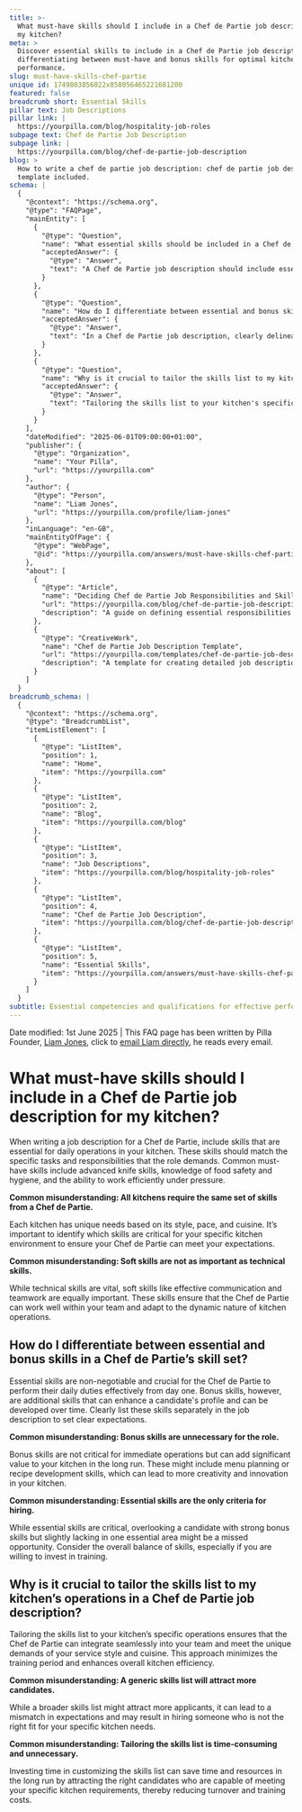 ```yaml
---
title: >-
  What must-have skills should I include in a Chef de Partie job description for
  my kitchen?
meta: >
  Discover essential skills to include in a Chef de Partie job description,
  differentiating between must-have and bonus skills for optimal kitchen
  performance.
slug: must-have-skills-chef-partie
unique id: 1749803856022x858056465221681200
featured: false
breadcrumb short: Essential Skills
pillar text: Job Descriptions
pillar link: |
  https://yourpilla.com/blog/hospitality-job-roles
subpage text: Chef de Partie Job Description
subpage link: |
  https://yourpilla.com/blog/chef-de-partie-job-description
blog: >
  How to write a chef de partie job description: chef de partie job description
  template included.
schema: |
  {
    "@context": "https://schema.org",
    "@type": "FAQPage",
    "mainEntity": [
      {
        "@type": "Question",
        "name": "What essential skills should be included in a Chef de Partie job description?",
        "acceptedAnswer": {
          "@type": "Answer",
          "text": "A Chef de Partie job description should include essential skills necessary for daily operations in the kitchen. These include advanced knife skills, detailed knowledge of food safety and hygiene practices, and the ability to work efficiently under pressure. Also, soft skills such as effective communication and teamwork are crucial. Each kitchen may have unique skill requirements depending on its style, pace, and cuisine."
        }
      },
      {
        "@type": "Question",
        "name": "How do I differentiate between essential and bonus skills in a Chef de Partie's skill set?",
        "acceptedAnswer": {
          "@type": "Answer",
          "text": "In a Chef de Partie job description, clearly delineate essential and bonus skills. Essential skills are non-negotiable and crucial from day one, while bonus skills, such as menu planning or recipe development, enhance a candidate's value and can be developed over time. It's beneficial to list these skills separately to set clear expectations."
        }
      },
      {
        "@type": "Question",
        "name": "Why is it crucial to tailor the skills list to my kitchen's operations in a Chef de Partie job description?",
        "acceptedAnswer": {
          "@type": "Answer",
          "text": "Tailoring the skills list to your kitchen's specific operations ensures that a Chef de Partie can integrate seamlessly and effectively meet the demands of your service style and cuisine. It minimizes the training period, maximizes efficiency, and attracts the right candidates, thereby reducing turnover and training costs."
        }
      }
    ],
    "dateModified": "2025-06-01T09:00:00+01:00",
    "publisher": {
      "@type": "Organization",
      "name": "Your Pilla",
      "url": "https://yourpilla.com"
    },
    "author": {
      "@type": "Person",
      "name": "Liam Jones",
      "url": "https://yourpilla.com/profile/liam-jones"
    },
    "inLanguage": "en-GB",
    "mainEntityOfPage": {
      "@type": "WebPage",
      "@id": "https://yourpilla.com/answers/must-have-skills-chef-partie"
    },
    "about": [
      {
        "@type": "Article",
        "name": "Deciding Chef de Partie Job Responsibilities and Skills",
        "url": "https://yourpilla.com/blog/chef-de-partie-job-description",
        "description": "A guide on defining essential responsibilities and skills for a Chef de Partie to ensure they meet the specific needs of your kitchen."
      },
      {
        "@type": "CreativeWork",
        "name": "Chef de Partie Job Description Template",
        "url": "https://yourpilla.com/templates/chef-de-partie-job-description",
        "description": "A template for creating detailed job descriptions for the role of Chef de Partie, tailored to your kitchen's specific requirements."
      }
    ]
  }
breadcrumb_schema: |
  {
    "@context": "https://schema.org",
    "@type": "BreadcrumbList",
    "itemListElement": [
      {
        "@type": "ListItem",
        "position": 1,
        "name": "Home",
        "item": "https://yourpilla.com"
      },
      {
        "@type": "ListItem",
        "position": 2,
        "name": "Blog",
        "item": "https://yourpilla.com/blog"
      },
      {
        "@type": "ListItem",
        "position": 3,
        "name": "Job Descriptions",
        "item": "https://yourpilla.com/blog/hospitality-job-roles"
      },
      {
        "@type": "ListItem",
        "position": 4,
        "name": "Chef de Partie Job Description",
        "item": "https://yourpilla.com/blog/chef-de-partie-job-description"
      },
      {
        "@type": "ListItem",
        "position": 5,
        "name": "Essential Skills",
        "item": "https://yourpilla.com/answers/must-have-skills-chef-partie"
      }
    ]
  }
subtitle: Essential competencies and qualifications for effective performance
---
```


Date modified: 1st June 2025 | This FAQ page has been written by Pilla Founder, [Liam Jones](https://yourpilla.com/profile/liam-jones), click to [email Liam directly](https://mailto:liam@yourpilla.com), he reads every email.

# What must-have skills should I include in a Chef de Partie job description for my kitchen?

When writing a job description for a Chef de Partie, include skills that are essential for daily operations in your kitchen. These skills should match the specific tasks and responsibilities that the role demands. Common must-have skills include advanced knife skills, knowledge of food safety and hygiene, and the ability to work efficiently under pressure.

**Common misunderstanding: All kitchens require the same set of skills from a Chef de Partie.**

Each kitchen has unique needs based on its style, pace, and cuisine. It’s important to identify which skills are critical for your specific kitchen environment to ensure your Chef de Partie can meet your expectations.

**Common misunderstanding: Soft skills are not as important as technical skills.**

While technical skills are vital, soft skills like effective communication and teamwork are equally important. These skills ensure that the Chef de Partie can work well within your team and adapt to the dynamic nature of kitchen operations.

## How do I differentiate between essential and bonus skills in a Chef de Partie’s skill set?

Essential skills are non-negotiable and crucial for the Chef de Partie to perform their daily duties effectively from day one. Bonus skills, however, are additional skills that can enhance a candidate's profile and can be developed over time. Clearly list these skills separately in the job description to set clear expectations.

**Common misunderstanding: Bonus skills are unnecessary for the role.**

Bonus skills are not critical for immediate operations but can add significant value to your kitchen in the long run. These might include menu planning or recipe development skills, which can lead to more creativity and innovation in your kitchen.

**Common misunderstanding: Essential skills are the only criteria for hiring.**

While essential skills are critical, overlooking a candidate with strong bonus skills but slightly lacking in one essential area might be a missed opportunity. Consider the overall balance of skills, especially if you are willing to invest in training.

## Why is it crucial to tailor the skills list to my kitchen’s operations in a Chef de Partie job description?

Tailoring the skills list to your kitchen’s specific operations ensures that the Chef de Partie can integrate seamlessly into your team and meet the unique demands of your service style and cuisine. This approach minimizes the training period and enhances overall kitchen efficiency.

**Common misunderstanding: A generic skills list will attract more candidates.**

While a broader skills list might attract more applicants, it can lead to a mismatch in expectations and may result in hiring someone who is not the right fit for your specific kitchen needs.

**Common misunderstanding: Tailoring the skills list is time-consuming and unnecessary.**

Investing time in customizing the skills list can save time and resources in the long run by attracting the right candidates who are capable of meeting your specific kitchen requirements, thereby reducing turnover and training costs.
